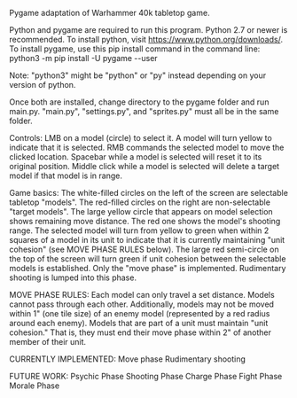 Pygame adaptation of Warhammer 40k tabletop game.

Python and pygame are required to run this program. Python 2.7 or newer is recommended.
To install python, visit https://www.python.org/downloads/.
To install pygame, use this pip install command in the command line:
python3 -m pip install -U pygame --user

Note: "python3" might be "python" or "py" instead depending on your version of python.

Once both are installed, change directory to the pygame folder and run main.py.
"main.py", "settings.py", and "sprites.py" must all be in the same folder.

Controls:
LMB on a model (circle) to select it. A model will turn yellow to indicate that it is selected.
RMB commands the selected model to move the clicked location.
Spacebar while a model is selected will reset it to its original position.
Middle click while a model is selected will delete a target model if that model is in range.

Game basics:
The white-filled circles on the left of the screen are selectable tabletop "models".
The red-filled circles on the right are non-selectable "target models".
The large yellow circle that appears on model selection shows remaining move distance. The red one shows the model's shooting range.
The selected model will turn from yellow to green when within 2 squares of a model in its unit to indicate that it is currently maintaining "unit cohesion" (see MOVE PHASE RULES below).
The large red semi-circle on the top of the screen will turn green if unit cohesion between the selectable models is established.
Only the "move phase" is implemented. Rudimentary shooting is lumped into this phase.

MOVE PHASE RULES:
Each model can only travel a set distance. 
Models cannot pass through each other.
Additionally, models may not be moved within 1" (one tile size) of an enemy model (represented by a red radius around each enemy).
Models that are part of a unit must maintain "unit cohesion." That is, they must end their move phase within 2" of another member of their unit.


CURRENTLY IMPLEMENTED:
Move phase
Rudimentary shooting 

FUTURE WORK:
Psychic Phase
Shooting Phase
Charge Phase
Fight Phase
Morale Phase
